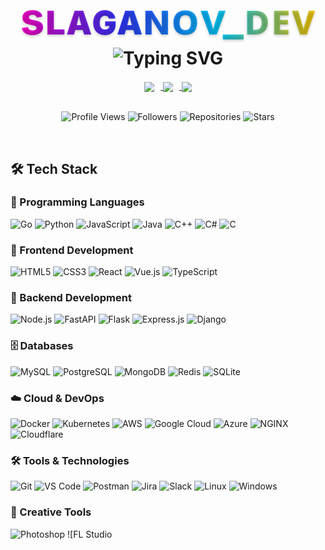 <div align="center">

<h1 align="center">
  <span style="background: linear-gradient(to right, #ff00cc, #3333ff, #00ccff, #ffcc00); -webkit-background-clip: text; background-clip: text; color: transparent; display: inline-block; font-size: 2.5em; font-weight: bold; text-shadow: 0 2px 4px rgba(0,0,0,0.2);">
    sʟᴀɢᴀɴᴏv_ᴅᴇᴠ
  </span>
  <br>
  <img src="https://readme-typing-svg.demolab.com?font=Fira+Code&weight=600&size=22&duration=3000&pause=1000&color=00CCFF&center=true&vCenter=true&width=500&lines=Full-Stack+Developer;Open-Source+Enthusiast;Problem+Solver;Creative+Thinker" alt="Typing SVG" />
</h1>

<div align="center">
  <a href="https://">
    <img src="https://ziadoua.github.io/m3-Markdown-Badges/badges/Sponsor/sponsor2.svg" align="center" style="vertical-align: middle; margin-right: 10px;"/>
  </a>
  <a href="https://ko-fi.com/">
    <img src="https://ziadoua.github.io/m3-Markdown-Badges/badges/Kofi/kofi2.svg" align="center" style="vertical-align: middle; margin-right: 10px;"/>
  </a>
  <a href="https://www.buymeacoffee.com/">
    <img src="https://ziadoua.github.io/m3-Markdown-Badges/badges/Buymeacoffee/buymeacoffee2.svg" align="center" style="vertical-align: middle;"/>
  </a>
</div>

</div>

<br>

<div align="center">

![Profile Views](https://komarev.com/ghpvc/?username=slaganova&style=flat-square&color=00ccff)
![Followers](https://img.shields.io/github/followers/slaganova?label=Followers&style=social)
![Repositories](https://img.shields.io/badge/Repositories-30+-blue?style=flat-square)
![Stars](https://img.shields.io/github/stars/slaganova?style=social)

</div>

<br>

## 🛠️ Tech Stack

### 🚀 Programming Languages
![Go](https://img.shields.io/badge/Go-00ADD8?style=for-the-badge&logo=go&logoColor=white)
![Python](https://img.shields.io/badge/Python-3776AB?style=for-the-badge&logo=python&logoColor=white)
![JavaScript](https://img.shields.io/badge/JavaScript-F7DF1E?style=for-the-badge&logo=javascript&logoColor=black)
![Java](https://img.shields.io/badge/Java-ED8B00?style=for-the-badge&logo=openjdk&logoColor=white)
![C++](https://img.shields.io/badge/C++-00599C?style=for-the-badge&logo=c%2B%2B&logoColor=white)
![C#](https://img.shields.io/badge/C%23-239120?style=for-the-badge&logo=c-sharp&logoColor=white)
![C](https://img.shields.io/badge/C-A8B9CC?style=for-the-badge&logo=c&logoColor=white)

### 🎨 Frontend Development
![HTML5](https://img.shields.io/badge/HTML5-E34F26?style=for-the-badge&logo=html5&logoColor=white)
![CSS3](https://img.shields.io/badge/CSS3-1572B6?style=for-the-badge&logo=css3&logoColor=white)
![React](https://img.shields.io/badge/React-20232A?style=for-the-badge&logo=react&logoColor=61DAFB)
![Vue.js](https://img.shields.io/badge/Vue.js-4FC08D?style=for-the-badge&logo=vue.js&logoColor=white)
![TypeScript](https://img.shields.io/badge/TypeScript-3178C6?style=for-the-badge&logo=typescript&logoColor=white)

### 🔧 Backend Development
![Node.js](https://img.shields.io/badge/Node.js-339933?style=for-the-badge&logo=node.js&logoColor=white)
![FastAPI](https://img.shields.io/badge/FastAPI-009688?style=for-the-badge&logo=fastapi&logoColor=white)
![Flask](https://img.shields.io/badge/Flask-000000?style=for-the-badge&logo=flask&logoColor=white)
![Express.js](https://img.shields.io/badge/Express.js-000000?style=for-the-badge&logo=express&logoColor=white)
![Django](https://img.shields.io/badge/Django-092E20?style=for-the-badge&logo=django&logoColor=white)

### 🗄️ Databases
![MySQL](https://img.shields.io/badge/MySQL-4479A1?style=for-the-badge&logo=mysql&logoColor=white)
![PostgreSQL](https://img.shields.io/badge/PostgreSQL-336791?style=for-the-badge&logo=postgresql&logoColor=white)
![MongoDB](https://img.shields.io/badge/MongoDB-47A248?style=for-the-badge&logo=mongodb&logoColor=white)
![Redis](https://img.shields.io/badge/Redis-DC382D?style=for-the-badge&logo=redis&logoColor=white)
![SQLite](https://img.shields.io/badge/SQLite-003B57?style=for-the-badge&logo=sqlite&logoColor=white)

### ☁️ Cloud & DevOps
![Docker](https://img.shields.io/badge/Docker-2496ED?style=for-the-badge&logo=docker&logoColor=white)
![Kubernetes](https://img.shields.io/badge/Kubernetes-326CE5?style=for-the-badge&logo=kubernetes&logoColor=white)
![AWS](https://img.shields.io/badge/AWS-232F3E?style=for-the-badge&logo=amazon-aws&logoColor=white)
![Google Cloud](https://img.shields.io/badge/Google_Cloud-4285F4?style=for-the-badge&logo=google-cloud&logoColor=white)
![Azure](https://img.shields.io/badge/Azure-0078D4?style=for-the-badge&logo=microsoft-azure&logoColor=white)
![NGINX](https://img.shields.io/badge/NGINX-009639?style=for-the-badge&logo=nginx&logoColor=white)
![Cloudflare](https://img.shields.io/badge/Cloudflare-F38020?style=for-the-badge&logo=cloudflare&logoColor=white)

### 🛠️ Tools & Technologies
![Git](https://img.shields.io/badge/Git-F05032?style=for-the-badge&logo=git&logoColor=white)
![VS Code](https://img.shields.io/badge/VS_Code-007ACC?style=for-the-badge&logo=visual-studio-code&logoColor=white)
![Postman](https://img.shields.io/badge/Postman-FF6C37?style=for-the-badge&logo=postman&logoColor=white)
![Jira](https://img.shields.io/badge/Jira-0052CC?style=for-the-badge&logo=jira&logoColor=white)
![Slack](https://img.shields.io/badge/Slack-4A154B?style=for-the-badge&logo=slack&logoColor=white)
![Linux](https://img.shields.io/badge/Linux-FCC624?style=for-the-badge&logo=linux&logoColor=black)
![Windows](https://img.shields.io/badge/Windows-0078D6?style=for-the-badge&logo=windows&logoColor=white)

### 🎵 Creative Tools
![Photoshop](https://img.shields.io/badge/Photoshop-31A8FF?style=for-the-badge&logo=adobe-photoshop&logoColor=white)
![FL Studio

